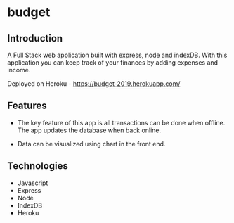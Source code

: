 # budget

## Introduction

A Full Stack web application built with express, node and indexDB. With this application you can keep track of your finances by adding expenses and income.

Deployed on Heroku - https://budget-2019.herokuapp.com/

## Features

* The key feature of this app is all transactions can be done     when offline. The app updates the database when back online.

* Data can be visualized using chart in the front end.

## Technologies

* Javascript
* Express
* Node
* IndexDB
* Heroku


